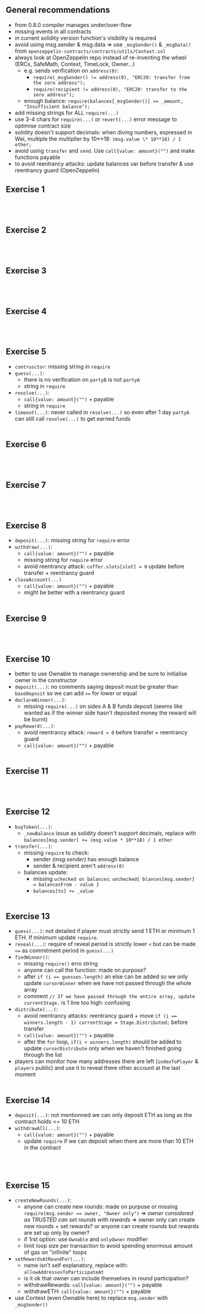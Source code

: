 ## General recommendations

- from 0.8.0 compiler manages under/over-flow
- missing events in all contracts
- in current solidity version function's visibility is required
- avoid using msg.sender & msg.data => use `_msgSender()` & `_msgData()` from `openzeppelin-contracts/contracts/utils/Context.sol`
- always look at OpenZeppelin repo instead of re-inventing the wheel (ERCx, SafeMath, Context, TimeLock, Owner...)
  - e.g. sends verification on `address(0)`:
    - `require(_msgSender() != address(0), "ERC20: transfer from the zero address");`
    - `require(recipient != address(0), "ERC20: transfer to the zero address");`
  - enough balance: `require(balances[_msgSender()] >= _amount, "Insufficient balance");`
- add missing strings for ALL `require(...)`
- use 3-4 chars for `require(...)` or `revert(...)` error message to optimise contract size
- solidity doesn't support decimals: when diving numbers, expressed in Wei, multiple the multiplier by 10**18: `(msg.value \* 10**18) / 1 ether;`
- avoid using `transfer` and `send`. Use `call{value: amount}("")` and make functions payable
- to avoid reentrancy attacks: update balances var before transfer & use reentrancy guard (OpenZeppelin)
## Exercise 1

<br><br>

## Exercise 2

<br><br>

## Exercise 3

<br><br>

## Exercise 4

<br><br>

## Exercise 5
- `contrusctor`: missing string in `require`
- `guess(...)`:
  - there is no verification on `partyB` is not `partyA`
  - string in `require`
- `resolve(...)`:
  - `call{value: amount}("")` + payable
  - string in `require`
- `timeout(...)`: never called in `resolve(...)` so even after 1 day `partyA` can still call `resolve(...)` to get earned funds
<br><br>

## Exercise 6

<br><br>

## Exercise 7

<br><br>

## Exercise 8
- `deposit(...)`: missing string for `require` error
- `withdraw(...)`:
  - `call{value: amount}("")` + payable
  - missing string for `require` error
  - avoid reentrancy attack: `coffer.slots[slot] = 0` update before transfer + reentrancy guard
- `closeAccount(...)`
  - `call{value: amount}("")` + payable
  - might be better with a reentrancy guard
<br><br>

## Exercise 9

<br><br>

## Exercise 10
- better to use Ownable to manage ownership and be sure to initialise owner in the constructor
- `deposit(...)`: no comments saying deposit must be greater than `baseDeposit` so we can add `>=` for lower or equal
- `declareWinner(...)`:
  - missing `require(...)` on sides A & B funds deposit (seems like wanted as if the winner side hasn't deposited money the reward will be burnt)
- `payReward(...)`:
  - avoid reentrancy attack: `reward = 0` before transfer + reentrancy guard
  - `call{value: amount}("")` + payable
<br><br>

## Exercise 11

<br><br>

## Exercise 12
- `buyToken(...)`:
  - `_newBalance` issue as solidity doesn't support decimals, replace with `balances[msg.sender] += (msg.value * 10**18) / 1 ether`
- `transfer(...)`:
  - missing `require` to check:
    - sender *(msg.sender)* has enough balance
    - sender & recipient aren't `address(0)`
  - balances update:
    - missing `uchecked on balances`: `unchecked{ blances[msg.sender] = balancesFrom - value }`
    - `balances[to] += _value` 
<br><br>

## Exercise 13
- `guess(...)`: not detailed if player must strictly send 1 ETH or minimum 1 ETH. If minimum update `require`.
- `reveal(...)`: require of reveal period is strictly lower `<` but can be made `<=` as commitment period in `guess(...)`
- `findWinner()`: 
  - missing `require()` erro string
  - anyone can call the function: made on purpose?
  - after `if (i == guesses.length)` an else can be added so we only update `cursorWinner` when we have not passed through the whole array
  - comment `// If we have passed through the entire array, update currentStage.` is 1 line too high: confusing
- `distribute(...)`:
  - avoid reentrancy attacks: reentrancy guard + move `if (i == winners.length - 1) currentStage = Stage.Distributed;` before transfer
  - `call{value: amount}("")` + payable
  - after the `for` loop, `if(i < winners.length)` should be added to update `cursorDistribute` only when we haven't finished going through the list
- players can monitor how many addresses there are left (`indexToPlayer` & `players` public) and use it to reveal there other account at the last moment
<br><br>

## Exercise 14
- `deposit(...)`: not mentionned we can only deposit ETH as long as the contract holds <= 10 ETH
- `withdrawAll(...)`:
  - `call{value: amount}("")` + payable
  - update `require` if we can deposit when there are more than 10 ETH in the contract

<br><br>

## Exercise 15
- `createNewRounds(...)`:
  - anyone can create new rounds: made on purpose or missing `require(msg.sender == owner, "Owner only")` => *owner considered as TRUSTED can set rounds with rewards* => owner only can create new rounds + set rewards? or anyone can create rounds but rewards are set up only by owner?
  - if 1rst option: use `Ownable` and `onlyOwner` modifier
  - limit loop size per transaction to avoid spending enormous amount of gas on "infinite" loops
- `setRewardsAtRoundFor(...)`:
  - name isn't self explanatory, replace with: `allowAddressesToParticipateAt`
  - is it ok that owner can include themselves in round participation?
  - withdrawRewards: `call{value: amount}("")` + payable
  - withdrawETH: `call{value: amount}("")` + payable
- use Context (even Ownable here) to replace `msg.sender` with `_msgSender()`